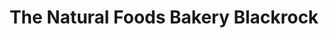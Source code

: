 ---
title: "The Natural Foods Bakery Blackrock"
url: /cork/the-natural-foods-bakery-blackrock/
shop: bakery
---